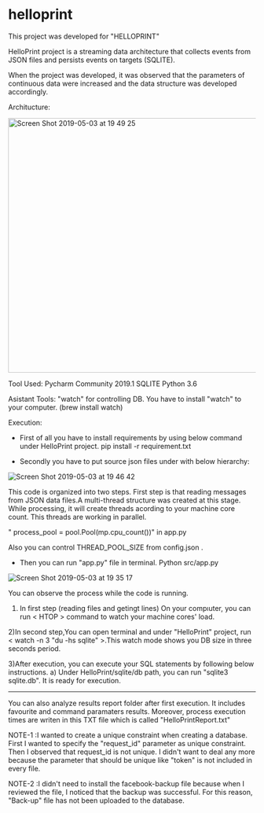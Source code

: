 # helloprint

This project was developed for "HELLOPRINT"

HelloPrint project is a streaming data architecture that collects events from JSON files and persists events on targets (SQLITE).

When the project was developed, it was observed that the parameters of continuous data were increased and the data structure was developed accordingly.

Architucture:

<img width="518" alt="Screen Shot 2019-05-03 at 19 49 25" src="https://user-images.githubusercontent.com/25620152/57152609-a3cf1100-6ddc-11e9-96bf-77e5f0bb31b4.png">

Tool Used:
Pycharm Community 2019.1
SQLITE
Python 3.6

Asistant Tools:
"watch" for controlling DB. You have to install "watch" to your computer. (brew install watch)

Execution:

- First of all you have to install requirements by using below command under HelloPrint project.
pip install -r requirement.txt 

- Secondly you have to put source json files under with below hierarchy:

![Screen Shot 2019-05-03 at 19 46 42](https://user-images.githubusercontent.com/25620152/57152501-5ce11b80-6ddc-11e9-8681-9c7f06b7c64a.png)


This code is organized into two steps. First step is that reading messages from JSON data files.A multi-thread structure was created at this stage. While processing, it will create threads acording to your machine core count. This threads are working in parallel.

" process_pool = pool.Pool(mp.cpu_count())" in app.py

Also you can control THREAD_POOL_SIZE from config.json .


- Then you can run "app.py" file in terminal.
Python src/app.py

![Screen Shot 2019-05-03 at 19 35 17](https://user-images.githubusercontent.com/25620152/57152322-d75d6b80-6ddb-11e9-9b18-43fa5a709db6.png)

You can observe the process while the code is running.

1) In first step (reading files and getingt lines) On your compıuter, you can run < HTOP > command to watch your machine cores' load.

2)In second step,You can open terminal and under "HelloPrint" project, run < watch -n 3 "du -hs sqlite" >.This watch mode shows you DB size in three seconds period.

3)After execution, you can execute your SQL statements by following below instructions.
  a) Under HelloPrint/sqlite/db path, you can run "sqlite3 sqlite.db". It is ready for execution.

****************************************************************************************************************************

You can also analyze results report folder after first execution. It includes favourite and command paramaters results. Moreover, process execution times are writen in this TXT file which is called "HelloPrintReport.txt"

 NOTE-1 :I wanted to create a unique constraint when creating a database. First I wanted to specify the "request_id" parameter as unique constraint. Then I observed that request_id is not unique. I didn't want to deal any more because the parameter that should be unique like "token" is not included in every file.
 
 NOTE-2 :I didn't need to install the facebook-backup file because when I reviewed the file, I noticed that the backup was successful. For this reason, "Back-up" file has not been uploaded to the database.


